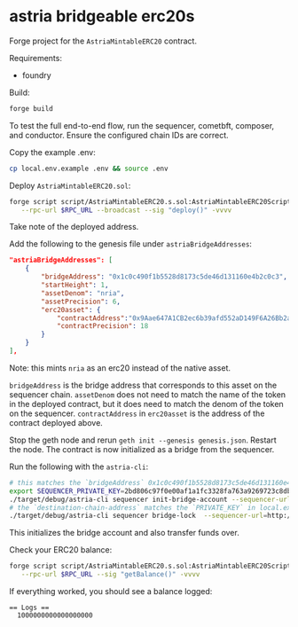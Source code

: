 # astria bridgeable erc20s

Forge project for the `AstriaMintableERC20` contract.

Requirements:

- foundry

Build:

```sh
forge build
```

To test the full end-to-end flow, run the sequencer, cometbft, composer, and conductor. Ensure the configured chain IDs are correct.

Copy the example .env:

```sh
cp local.env.example .env && source .env
```

Deploy `AstriaMintableERC20.sol`:

```sh
forge script script/AstriaMintableERC20.s.sol:AstriaMintableERC20Script \
   --rpc-url $RPC_URL --broadcast --sig "deploy()" -vvvv
```

Take note of the deployed address.

Add the following to the genesis file under `astriaBridgeAddresses`:

```json
"astriaBridgeAddresses": [
    {
        "bridgeAddress": "0x1c0c490f1b5528d8173c5de46d131160e4b2c0c3",
        "startHeight": 1,
        "assetDenom": "nria",
        "assetPrecision": 6,
        "erc20asset": {
            "contractAddress":"0x9Aae647A1CB2ec6b39afd552aD149F6A26Bb2aD6",
            "contractPrecision": 18
        }
    }
],
```

Note: this mints `nria` as an erc20 instead of the native asset.

`bridgeAddress` is the bridge address that corresponds to this asset on the sequencer chain.
`assetDenom` does not need to match the name of the token in the deployed contract, but it does need to match the denom of the token on the sequencer.
`contractAddress` in `erc20asset` is the address of the contract deployed above.

Stop the geth node and rerun `geth init --genesis genesis.json`. Restart the node. The contract is now initialized as a bridge from the sequencer.

Run the following with the `astria-cli`:

```sh
# this matches the `bridgeAddress` 0x1c0c490f1b5528d8173c5de46d131160e4b2c0c3 in the genesis above
export SEQUENCER_PRIVATE_KEY=2bd806c97f0e00af1a1fc3328fa763a9269723c8db8fac4f93af71db186d6e90
./target/debug/astria-cli sequencer init-bridge-account --sequencer-url=http://localhost:26657 --rollup-name=astria
# the `destination-chain-address` matches the `PRIVATE_KEY` in local.example.env
./target/debug/astria-cli sequencer bridge-lock  --sequencer-url=http://localhost:26657 --amount=1000000 --destination-chain-address=0x46B77EFDFB20979E1C29ec98DcE73e3eCbF64102 --sequencer.chain-id=astria -- 1c0c490f1b5528d8173c5de46d131160e4b2c0c3
```

This initializes the bridge account and also transfer funds over.

Check your ERC20 balance:

```sh
forge script script/AstriaMintableERC20.s.sol:AstriaMintableERC20Script \
   --rpc-url $RPC_URL --sig "getBalance()" -vvvv
```

If everything worked, you should see a balance logged:
```
== Logs ==
  1000000000000000000
```
